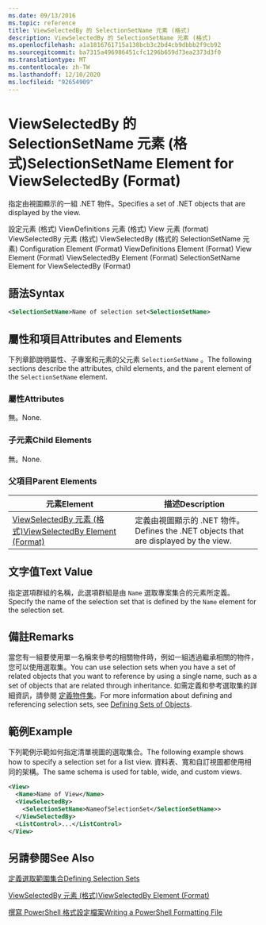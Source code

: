 ```yaml
---
ms.date: 09/13/2016
ms.topic: reference
title: ViewSelectedBy 的 SelectionSetName 元素 (格式)
description: ViewSelectedBy 的 SelectionSetName 元素 (格式)
ms.openlocfilehash: a1a1816761715a138bcb3c2bd4cb9dbbb2f9cb92
ms.sourcegitcommit: ba7315a496986451cfc1296b659d73ea2373d3f0
ms.translationtype: MT
ms.contentlocale: zh-TW
ms.lasthandoff: 12/10/2020
ms.locfileid: "92654909"
---
```

# <a name="selectionsetname-element-for-viewselectedby-format"></a><span data-ttu-id="7fe5c-103">ViewSelectedBy 的 SelectionSetName 元素 (格式)</span><span class="sxs-lookup"><span data-stu-id="7fe5c-103">SelectionSetName Element for ViewSelectedBy (Format)</span></span>

<span data-ttu-id="7fe5c-104">指定由視圖顯示的一組 .NET 物件。</span><span class="sxs-lookup"><span data-stu-id="7fe5c-104">Specifies a set of .NET objects that are displayed by the view.</span></span>

<span data-ttu-id="7fe5c-105">設定元素 (格式) ViewDefinitions 元素 (格式) View 元素 (format) ViewSelectedBy 元素 (格式) ViewSelectedBy (格式的 SelectionSetName 元素) </span><span class="sxs-lookup"><span data-stu-id="7fe5c-105">Configuration Element (Format) ViewDefinitions Element (Format) View Element (Format) ViewSelectedBy Element (Format) SelectionSetName Element for ViewSelectedBy (Format)</span></span>

## <a name="syntax"></a><span data-ttu-id="7fe5c-106">語法</span><span class="sxs-lookup"><span data-stu-id="7fe5c-106">Syntax</span></span>

```xml
<SelectionSetName>Name of selection set<SelectionSetName>
```

## <a name="attributes-and-elements"></a><span data-ttu-id="7fe5c-107">屬性和項目</span><span class="sxs-lookup"><span data-stu-id="7fe5c-107">Attributes and Elements</span></span>

<span data-ttu-id="7fe5c-108">下列章節說明屬性、子專案和元素的父元素 `SelectionSetName` 。</span><span class="sxs-lookup"><span data-stu-id="7fe5c-108">The following sections describe the attributes, child elements, and the parent element of the `SelectionSetName` element.</span></span>

### <a name="attributes"></a><span data-ttu-id="7fe5c-109">屬性</span><span class="sxs-lookup"><span data-stu-id="7fe5c-109">Attributes</span></span>

<span data-ttu-id="7fe5c-110">無。</span><span class="sxs-lookup"><span data-stu-id="7fe5c-110">None.</span></span>

### <a name="child-elements"></a><span data-ttu-id="7fe5c-111">子元素</span><span class="sxs-lookup"><span data-stu-id="7fe5c-111">Child Elements</span></span>

<span data-ttu-id="7fe5c-112">無。</span><span class="sxs-lookup"><span data-stu-id="7fe5c-112">None.</span></span>

### <a name="parent-elements"></a><span data-ttu-id="7fe5c-113">父項目</span><span class="sxs-lookup"><span data-stu-id="7fe5c-113">Parent Elements</span></span>

|<span data-ttu-id="7fe5c-114">元素</span><span class="sxs-lookup"><span data-stu-id="7fe5c-114">Element</span></span>|<span data-ttu-id="7fe5c-115">描述</span><span class="sxs-lookup"><span data-stu-id="7fe5c-115">Description</span></span>|
|-------------|-----------------|
|[<span data-ttu-id="7fe5c-116">ViewSelectedBy 元素 (格式)</span><span class="sxs-lookup"><span data-stu-id="7fe5c-116">ViewSelectedBy Element (Format)</span></span>](./viewselectedby-element-format.md)|<span data-ttu-id="7fe5c-117">定義由視圖顯示的 .NET 物件。</span><span class="sxs-lookup"><span data-stu-id="7fe5c-117">Defines the .NET objects that are displayed by the view.</span></span>|

## <a name="text-value"></a><span data-ttu-id="7fe5c-118">文字值</span><span class="sxs-lookup"><span data-stu-id="7fe5c-118">Text Value</span></span>

<span data-ttu-id="7fe5c-119">指定選項群組的名稱，此選項群組是由 `Name` 選取專案集合的元素所定義。</span><span class="sxs-lookup"><span data-stu-id="7fe5c-119">Specify the name of the selection set that is defined by the `Name` element for the selection set.</span></span>

## <a name="remarks"></a><span data-ttu-id="7fe5c-120">備註</span><span class="sxs-lookup"><span data-stu-id="7fe5c-120">Remarks</span></span>

<span data-ttu-id="7fe5c-121">當您有一組要使用單一名稱來參考的相關物件時，例如一組透過繼承相關的物件，您可以使用選取集。</span><span class="sxs-lookup"><span data-stu-id="7fe5c-121">You can use selection sets when you have a set of related objects that you want to reference by using a single name, such as a set of objects that are related through inheritance.</span></span> <span data-ttu-id="7fe5c-122">如需定義和參考選取集的詳細資訊，請參閱 [定義物件集](./defining-selection-sets.md)。</span><span class="sxs-lookup"><span data-stu-id="7fe5c-122">For more information about defining and referencing selection sets, see [Defining Sets of Objects](./defining-selection-sets.md).</span></span>

## <a name="example"></a><span data-ttu-id="7fe5c-123">範例</span><span class="sxs-lookup"><span data-stu-id="7fe5c-123">Example</span></span>

<span data-ttu-id="7fe5c-124">下列範例示範如何指定清單視圖的選取集合。</span><span class="sxs-lookup"><span data-stu-id="7fe5c-124">The following example shows how to specify a selection set for a list view.</span></span> <span data-ttu-id="7fe5c-125">資料表、寬和自訂視圖都使用相同的架構。</span><span class="sxs-lookup"><span data-stu-id="7fe5c-125">The same schema is used for table, wide, and custom views.</span></span>

```xml
<View>
  <Name>Name of View</Name>
  <ViewSelectedBy>
    <SelectionSetName>NameofSelectionSet</SelectionSetName>>
  </ViewSelectedBy>
  <ListControl>...</ListControl>
</View>
```

## <a name="see-also"></a><span data-ttu-id="7fe5c-126">另請參閱</span><span class="sxs-lookup"><span data-stu-id="7fe5c-126">See Also</span></span>

[<span data-ttu-id="7fe5c-127">定義選取範圍集合</span><span class="sxs-lookup"><span data-stu-id="7fe5c-127">Defining Selection Sets</span></span>](./defining-selection-sets.md)

[<span data-ttu-id="7fe5c-128">ViewSelectedBy 元素 (格式)</span><span class="sxs-lookup"><span data-stu-id="7fe5c-128">ViewSelectedBy Element (Format)</span></span>](./viewselectedby-element-format.md)

[<span data-ttu-id="7fe5c-129">撰寫 PowerShell 格式設定檔案</span><span class="sxs-lookup"><span data-stu-id="7fe5c-129">Writing a PowerShell Formatting File</span></span>](./writing-a-powershell-formatting-file.md)
